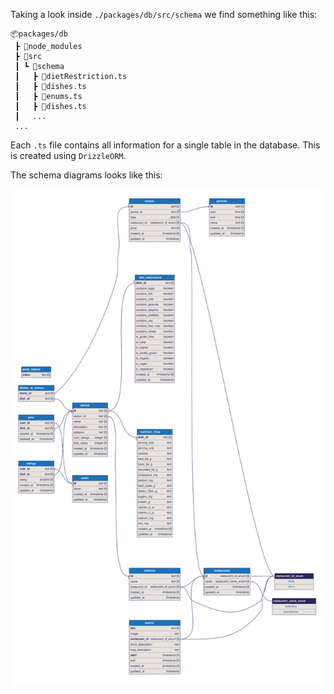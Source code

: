 Taking a look inside `./packages/db/src/schema` we find something like this:

```
📦packages/db
 ┣ 📂node_modules 
 ┣ 📂src 
 ┃ ┗ 📂schema
 ┃	 ┣ 📜dietRestriction.ts
 ┃	 ┣ 📜dishes.ts
 ┃	 ┣ 📜enums.ts
 ┃	 ┣ 📜dishes.ts
 ┃	 ...
 ...
```

Each `.ts` file contains all information for a single table in the database.  This is created using `DrizzleORM`.

The schema diagrams looks like this:

![ERD Diagram](/packages/db/diagram/erd.svg)
